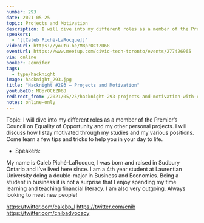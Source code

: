 ```yaml
---
number: 293
date: 2021-05-25
topic: Projects and Motivation
description: I will dive into my different roles as a member of the Premier’s Council on Equality of Opportunity and my other personal projects. I will discuss how I stay motivated through my studies and my various positions. Come learn a few tips and tricks to help you in your day to life.
speakers:
  - "[[Caleb Piché-LaRocque]]"
videoUrl: https://youtu.be/M8prOCtZD68
eventUrl: https://www.meetup.com/civic-tech-toronto/events/277426965
via: online
booker: Jennifer
tags:
  - type/hacknight
image: hacknight_293.jpg
title: "Hacknight #293 – Projects and Motivation"
youtubeID: M8prOCtZD68
redirect_from: /2021/05/25/hacknight-293-projects-and-motivation-with-caleb-piche-larocque/
notes: online-only
---
```


Topic:
I will dive into my different roles as a member of the Premier’s Council on Equality of Opportunity and my other personal projects. I will discuss how I stay motivated through my studies and my various positions. Come learn a few tips and tricks to help you in your day to life.

+ Speakers:

My name is Caleb Piché-LaRocque, I was born and raised in Sudbury Ontario and I’ve lived here since. I am a 4th year student at Laurentian University doing a double-major in Business and Economics. Being a student in business it is not a surprise that I enjoy spending my time learning and teaching financial literacy. I am also very outgoing. Always looking to meet new people!

https://twitter.com/calebp_l
https://twitter.com/cnib
https://twitter.com/cnibadvocacy
